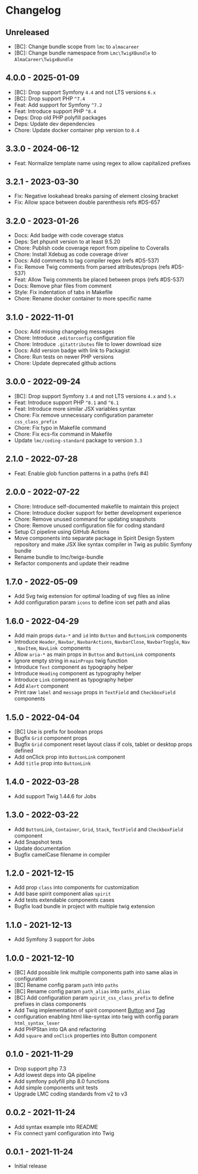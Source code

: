 # Changelog

<!-- There should always be "Unreleased" section at the beginning. -->
## Unreleased
- [BC]: Change bundle scope from `lmc` to `almacareer`
- [BC]: Change bundle namespace from `Lmc\TwigXBundle` to `AlmaCareer\TwigxBundle`

## 4.0.0 - 2025-01-09
- [BC]: Drop support Symfony `4.4` and not LTS versions `6.x`
- [BC]: Drop support PHP `^7.4`
- Feat: Add support for Symfony `^7.2`
- Feat: Introduce support PHP `^8.4`
- Deps: Drop old PHP polyfill packages
- Deps: Update dev dependencies
- Chore: Update docker container php version to `8.4`

## 3.3.0 - 2024-06-12
- Feat: Normalize template name using regex to allow capitalized prefixes

## 3.2.1 - 2023-03-30
- Fix: Negative lookahead breaks parsing of element closing bracket
- Fix: Allow space between double parenthesis refs #DS-657

## 3.2.0 - 2023-01-26
- Docs: Add badge with code coverage status
- Deps: Set phpunit version to at least 9.5.20
- Chore: Publish code coverage report from pipeline to Coveralls
- Chore: Install Xdebug as code coverage driver
- Docs: Add comments to tag compiler regex (refs #DS-537)
- Fix: Remove Twig comments from parsed attributes/props (refs #DS-537)
- Feat: Allow Twig comments be placed between props (refs #DS-537)
- Docs: Remove phar files from comment
- Style: Fix indentation of tabs in Makefile
- Chore: Rename docker container to more specific name

## 3.1.0 - 2022-11-01
- Docs: Add missing changelog messages
- Chore: Introduce `.editorconfig` configuration file
- Chore: Introduce `.gitattributes` file to lower download size
- Docs: Add version badge with link to Packagist
- Chore: Run tests on newer PHP versions
- Chore: Update deprecated github actions

## 3.0.0 - 2022-09-24
- [BC]: Drop support Symfony `3.4` and not LTS versions `4.x` and `5.x`
- Feat: Introduce support PHP `^8.1` and `^6.1`
- Feat: Introduce more similar JSX variables syntax
- Chore: Fix remove unnecessary configuration parameter `css_class_prefix`
- Chore: Fix typo in Makefile command
- Chore: Fix ecs-fix command in Makefile
- Update `lmc/coding-standard` package to version `3.3`

## 2.1.0 - 2022-07-28
- Feat: Enable glob function patterns in a paths (refs #4)

## 2.0.0 - 2022-07-22
- Chore: Introduce self-documented makefile to maintain this project
- Chore: Introduce docker support for better development experience
- Chore: Remove unused command for updating snapshots
- Chore: Remove unused configuration file for coding standard
- Setup CI pipeline using GitHub Actions
- Move components into separate package in Spirit Design System repository
    and make JSX like syntax compiler in Twig as public Symfony bundle
- Rename bundle to lmc/twigx-bundle
- Refactor components and update their readme


## 1.7.0 - 2022-05-09
- Add Svg twig extension for optimal loading of svg files as inline
- Add configuration param `icons` to define icon set path and alias

## 1.6.0 - 2022-04-29
- Add main props `data-*` and `id` into `Button` and `ButtonLink` components
- Introduce `Header`, `Navbar`, `NavbarActions`, `NavbarClose`, `NavbarToggle`, `Nav `, `NavItem`, `NavLink `components
- Allow `aria-*` as main props in `Button` and `ButtonLink` components
- Ignore empty string in `mainProps` twig function
- Introduce `Text` component as typography helper
- Introduce `Heading` component as typography helper
- Introduce `Link` component as typography helper
- Add `Alert` component
- Print raw `label` and `message` props in `TextField` and `CheckboxField` components

## 1.5.0 - 2022-04-04
- [BC] Use is prefix for boolean props
- Bugfix `Grid` component props
- Bugfix `Grid` component reset layout class if cols, tablet or desktop props defined
- Add onClick prop into `ButtonLink` component
- Add `title` prop into `ButtonLink`

## 1.4.0 - 2022-03-28
- Add support Twig 1.44.6 for Jobs

## 1.3.0 - 2022-03-22
- Add `ButtonLink`, `Container`, `Grid`, `Stack`, `TextField` and `CheckboxField` component
- Add Snapshot tests
- Update documentation
- Bugfix camelCase filename in compiler

## 1.2.0 - 2021-12-15
- Add prop `class` into components for customization
- Add base spirit component alias `spirit`
- Add tests extendable components cases
- Bugfix load bundle in project with multiple twig extension

## 1.1.0 - 2021-12-13
- Add Symfony 3 support for Jobs

## 1.0.0 - 2021-12-10
- [BC] Add possible link multiple components path into same alias in configuration
- [BC] Rename config param `path` into `paths`
- [BC] Rename config param `path_alias` into `paths_alias`
- [BC] Add configuration param `spirit_css_class_prefix` to define prefixes in class components
- Add Twig implementation of spirit component [Button](https://github.com/lmc-eu/spirit-design-system/tree/main/packages/web/src/components/Button) and [Tag](https://github.com/lmc-eu/spirit-design-system/tree/main/packages/web/src/components/Tag)
- configuration enabling html like-syntax into twig with config param `html_syntax_lexer`
- Add PHPStan into QA and refactoring
- Add `square` and `onClick` properties into Button component

## 0.1.0 - 2021-11-29
- Drop support php 7.3
- Add lowest deps into QA pipeline
- Add symfony polyfill php 8.0 functions
- Add simple components unit tests
- Upgrade LMC coding standards from v2 to v3

## 0.0.2 - 2021-11-24
- Add syntax example into README
- Fix connect yaml configuration into Twig

## 0.0.1 - 2021-11-24
- Initial release
